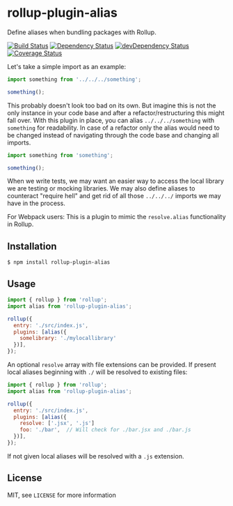 # rollup-plugin-alias
Define aliases when bundling packages with Rollup.

[![Build Status](https://travis-ci.org/frostney/rollup-plugin-alias.svg?branch=master)](https://travis-ci.org/frostney/rollup-plugin-alias) [![Dependency Status](https://david-dm.org/frostney/rollup-plugin-alias.svg)](https://david-dm.org/frostney/rollup-plugin-alias) [![devDependency Status](https://david-dm.org/frostney/rollup-plugin-alias/dev-status.svg)](https://david-dm.org/frostney/rollup-plugin-alias#info=devDependencies) [![Coverage Status](https://coveralls.io/repos/github/frostney/rollup-plugin-alias/badge.svg?branch=master)](https://coveralls.io/github/frostney/rollup-plugin-alias?branch=master)

Let's take a simple import as an example:

```javascript
import something from '../../../something';

something();
```

This probably doesn't look too bad on its own. But imagine this is not the only instance in your code base and after a refactor/restructuring this might fall over. With this plugin in place, you can alias `../../../something` with `something` for readability. In case of a refactor only the alias would need to be changed instead of navigating through the code base and changing all imports.

```javascript
import something from 'something';

something();
```

When we write tests, we may want an easier way to access the local library we are testing or mocking libraries. We may also define aliases to counteract "require hell" and get rid of all those `../../../` imports we may have in the process.

For Webpack users: This is a plugin to mimic the `resolve.alias` functionality in Rollup.

## Installation
```
$ npm install rollup-plugin-alias
```

## Usage
```javascript
import { rollup } from 'rollup';
import alias from 'rollup-plugin-alias';

rollup({
  entry: './src/index.js',
  plugins: [alias({
    somelibrary: './mylocallibrary'
  })],
});
```

An optional `resolve` array with file extensions can be provided.
If present local aliases beginning with `./` will be resolved to existing files:

```javascript
import { rollup } from 'rollup';
import alias from 'rollup-plugin-alias';

rollup({
  entry: './src/index.js',
  plugins: [alias({
    resolve: ['.jsx', '.js']
    foo: './bar',  // Will check for ./bar.jsx and ./bar.js
  })],
});
```
If not given local aliases will be resolved with a `.js` extension.

## License
MIT, see `LICENSE` for more information
